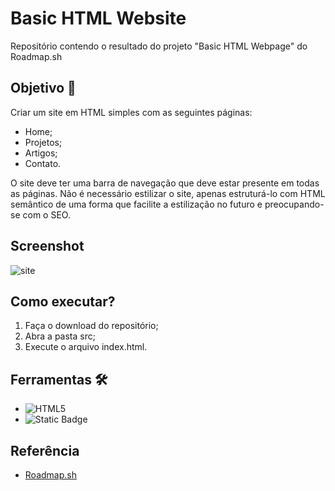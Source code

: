 # Basic HTML Website
Repositório contendo o resultado do projeto "Basic HTML Webpage" do Roadmap.sh

## Objetivo 🎯
Criar um site em HTML simples com as seguintes páginas:
- Home;
- Projetos;
- Artigos;
- Contato.

O site deve ter uma barra de navegação que deve estar presente em todas as páginas.
Não é necessário estilizar o site, apenas estruturá-lo com HTML semântico de uma forma que facilite a estilização no futuro e preocupando-se com o SEO.

## Screenshot
![site](https://github.com/user-attachments/assets/dde08e98-592a-444c-8b3f-c7dbc8c42a4e)


## Como executar?
1. Faça o download do repositório;
2. Abra a pasta src;
3. Execute o arquivo index.html.

## Ferramentas 🛠️
- ![HTML5](https://img.shields.io/badge/HTML5-E34F26?style=for-the-badge&logo=html5&logoColor=white)
- ![Static Badge](https://img.shields.io/badge/Sublime%20Text%20-%20gray?style=for-the-badge&logo=sublimetext&logoColor=%23FF9800&logoSize=auto)

## Referência
- [Roadmap.sh](https://roadmap.sh/projects/single-page-cv)
